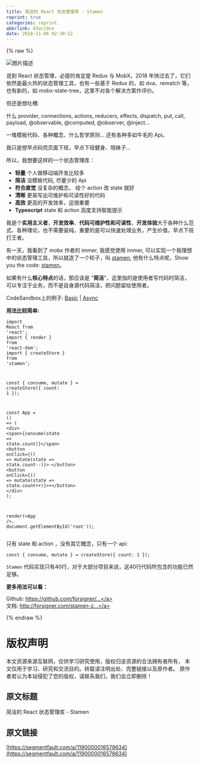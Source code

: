 ```yaml
---
title: 简洁的 React 状态管理库 - Stamen
reprint: true
categories: reprint
abbrlink: d3ac19ce
date: 2018-11-06 02:30:12
---
```


{% raw %}
<p><span class="img-wrap"><img data-src="/img/bVbhI3j?w=670&amp;h=551" src="https://static.alili.tech/img/bVbhI3j?w=670&amp;h=551" alt="&#x56FE;&#x7247;&#x63CF;&#x8FF0;" title="&#x56FE;&#x7247;&#x63CF;&#x8FF0;" style="cursor:pointer;display:inline"></span></p><p>&#x8BF4;&#x5230; React &#x72B6;&#x6001;&#x7BA1;&#x7406;&#xFF0C;&#x5FC5;&#x63D0;&#x7684;&#x80AF;&#x5B9A;&#x662F; Redux &#x4E0E; MobX&#xFF0C;2018 &#x5E74;&#x5FEB;&#x8FC7;&#x53BB;&#x4E86;&#xFF0C;&#x5B83;&#x4EEC;&#x4F9D;&#x7136;&#x662F;&#x6700;&#x706B;&#x70ED;&#x7684;&#x72B6;&#x6001;&#x7BA1;&#x7406;&#x5DE5;&#x5177;&#xFF0C;&#x4E5F;&#x6709;&#x4E00;&#x4E9B;&#x57FA;&#x4E8E; Redux &#x7684;&#xFF0C;&#x5982; dva&#x3001;rematch &#x7B49;&#xFF0C;&#x4E5F;&#x6709;&#x65B0;&#x7684;&#xFF0C;&#x5982; mobx-state-tree&#xFF0C;&#x8FD9;&#x91CC;&#x4E0D;&#x5BF9;&#x5404;&#x4E2A;&#x89E3;&#x51B3;&#x65B9;&#x6848;&#x4F5C;&#x8BC4;&#x4EF7;&#x3002;</p><p>&#x4F46;&#x8FD8;&#x662F;&#x60F3;&#x5410;&#x69FD;:</p><p>&#x4EC0;&#x4E48; provider, connections, actions, reducers, effects, dispatch, put, call, payload, @observable, @computed, @observer, @inject...</p><p>&#x4E00;&#x5806;&#x6A21;&#x677F;&#x4EE3;&#x7801;&#x3001;&#x5404;&#x79CD;&#x6982;&#x5FF5;&#x3001;&#x4EC0;&#x4E48;&#x54F2;&#x5B66;&#x539F;&#x5219;... &#x8FD8;&#x6709;&#x5404;&#x79CD;&#x591A;&#x5982;&#x725B;&#x6BDB;&#x7684; Api&#x3002;</p><p>&#x6211;&#x53EA;&#x662F;&#x60F3;&#x65E9;&#x70B9;&#x7801;&#x5B8C;&#x9875;&#x9762;&#x4E0B;&#x73ED;&#xFF0C;&#x65E9;&#x70B9;&#x4E0B;&#x73ED;&#x5065;&#x8EAB;&#x3001;&#x966A;&#x59B9;&#x5B50;...</p><p>&#x6240;&#x4EE5;&#xFF0C;&#x6211;&#x60F3;&#x8981;&#x8FD9;&#x6837;&#x7684;&#x4E00;&#x4E2A;&#x72B6;&#x6001;&#x7BA1;&#x7406;&#x5E93;&#xFF1A;</p><ul><li><strong>&#x8F7B;&#x91CF;</strong> &#x4E2A;&#x4EBA;&#x505A;&#x79FB;&#x52A8;&#x7AEF;&#x5F00;&#x53D1;&#x6BD4;&#x8F83;&#x591A;</li><li><strong>&#x7B80;&#x6D01;</strong> &#x6CA1;&#x6A21;&#x677F;&#x4EE3;&#x7801;, &#x5C3D;&#x91CF;&#x5C11;&#x7684; Api</li><li><strong>&#x7B26;&#x5408;&#x76F4;&#x89C9;</strong> &#x6CA1;&#x590D;&#x6742;&#x7684;&#x6982;&#x5FF5;&#xFF0C; &#x7ED9;&#x4E2A; action &#x6539; state &#x5C31;&#x597D;</li><li><strong>&#x6E05;&#x6670;</strong> &#x66F4;&#x6613;&#x5199;&#x51FA;&#x53EF;&#x7EF4;&#x62A4;&#x548C;&#x53EF;&#x8BFB;&#x6027;&#x597D;&#x7684;&#x4EE3;&#x7801;</li><li><strong>&#x9AD8;&#x6548;</strong> &#x66F4;&#x9AD8;&#x7684;&#x5F00;&#x53D1;&#x6548;&#x7387;&#xFF0C;&#x8FD9;&#x5F88;&#x91CD;&#x8981;</li><li><strong>Typescript</strong> state &#x548C; action &#x9AD8;&#x5EA6;&#x652F;&#x6301;&#x667A;&#x80FD;&#x63D0;&#x793A;</li></ul><p>&#x6211;&#x662F;&#x4E2A;<strong>&#x5B9E;&#x7528;&#x4E3B;&#x4E49;&#x8005;</strong>&#xFF0C;<strong>&#x5F00;&#x53D1;&#x6548;&#x7387;</strong>&#x3001;<strong>&#x4EE3;&#x7801;&#x53EF;&#x7EF4;&#x62A4;&#x6027;&#x548C;&#x53EF;&#x8BFB;&#x6027;</strong>&#x3001;<strong>&#x5F00;&#x53D1;&#x4F53;&#x9A8C;</strong>&#x5927;&#x4E8E;&#x5404;&#x79CD;&#x4EC0;&#x4E48;&#x8303;&#x5F0F;&#x3001;&#x5404;&#x79CD;&#x7406;&#x8BBA;&#xFF0C;&#x4E5F;&#x4E0D;&#x9700;&#x8981;&#x88C5;&#x7EAF;&#xFF0C;&#x91CD;&#x8981;&#x7684;&#x662F;&#x53EF;&#x4EE5;&#x5FEB;&#x901F;&#x5904;&#x7406;&#x4E1A;&#x52A1;&#xFF0C;&#x4EA7;&#x751F;&#x4EF7;&#x503C;&#xFF0C;&#x65E9;&#x70B9;&#x4E0B;&#x73ED;&#x6253;&#x738B;&#x8005;&#x3002;</p><p>&#x6709;&#x4E00;&#x5929;&#xFF0C;&#x6211;&#x770B;&#x5230;&#x4E86; mobx &#x4F5C;&#x8005;&#x7684; immer, &#x6211;&#x611F;&#x89C9;&#x4F7F;&#x7528; immer, &#x53EF;&#x4EE5;&#x5B9E;&#x73B0;&#x4E00;&#x4E2A;&#x6211;&#x7406;&#x60F3;&#x4E2D;&#x7684;&#x72B6;&#x6001;&#x7BA1;&#x7406;&#x5DE5;&#x5177;&#xFF0C;&#x6240;&#x4EE5;&#x5C31;&#x9020;&#x4E86;&#x4E00;&#x4E2A;&#x8F6E;&#x5B50;&#xFF0C;&#x53EB; <a href="https://github.com/forsigner/stamen" rel="nofollow noreferrer" target="_blank">stamen</a>, &#x4ED6;&#x6709;&#x4EC0;&#x4E48;&#x7279;&#x70B9;&#x5462;&#xFF0C;Show you the code: <a href="https://github.com/forsigner/stamen" rel="nofollow noreferrer" target="_blank">stamen</a>&#x3002;</p><p>&#x5982;&#x679C;&#x6709;&#x4EC0;&#x4E48;<strong>&#x6838;&#x5FC3;&#x7279;&#x70B9;</strong>&#x7684;&#x8BDD;&#xFF0C;&#x90A3;&#x5E94;&#x8BE5;&#x662F; &quot;<strong>&#x7B80;&#x6D01;</strong>&quot;&#xFF0C;&#x8FD9;&#x91CC;&#x6307;&#x7684;&#x662F;&#x4F7F;&#x7528;&#x8005;&#x5199;&#x4EE3;&#x7801;&#x65F6;&#x7B80;&#x6D01;&#xFF0C;&#x53EF;&#x4EE5;&#x4E13;&#x6CE8;&#x4E8E;&#x4E1A;&#x52A1;&#xFF0C;&#x800C;&#x4E0D;&#x662F;&#x81EA;&#x8EAB;&#x6E90;&#x4EE3;&#x7801;&#x7B80;&#x6D01;&#xFF0C;&#x628A;&#x95EE;&#x9898;&#x7559;&#x7ED9;&#x4F7F;&#x7528;&#x8005;&#x3002;</p><p>CodeSandbox&#x4E0A;&#x7684;&#x4F8B;&#x5B50;: <a href="https://codesandbox.io/s/0vrrlkjx5w" rel="nofollow noreferrer" target="_blank">Basic</a> | <a href="https://codesandbox.io/s/kmq65p3l97" rel="nofollow noreferrer" target="_blank">Async</a></p><p><strong>&#x7528;&#x6CD5;&#x6BD4;&#x8F83;&#x7B80;&#x5355;:</strong></p><div class="widget-codetool" style="display:none"><div class="widget-codetool--inner"><span class="selectCode code-tool" data-toggle="tooltip" data-placement="top" title="" data-original-title="&#x5168;&#x9009;"></span> <span type="button" class="copyCode code-tool" data-toggle="tooltip" data-placement="top" data-clipboard-text="import React from &apos;react&apos;;
import { render } from &apos;react-dom&apos;;
import { createStore } from &apos;stamen&apos;;

const { consume, mutate } = createStore({ count: 1 });

const App = () =&gt; (
  &lt;div&gt;
    &lt;span&gt;{consume(state =&gt; state.count)}&lt;/span&gt;
    &lt;button onClick={() =&gt; mutate(state =&gt; state.count--)}&gt;-&lt;/button&gt;
    &lt;button onClick={() =&gt; mutate(state =&gt; state.count++)}&gt;+&lt;/button&gt;
  &lt;/div&gt;
);

render(&lt;App /&gt;, document.getElementById(&apos;root&apos;));" title="" data-original-title="&#x590D;&#x5236;"></span> <span type="button" class="saveToNote code-tool" data-toggle="tooltip" data-placement="top" title="" data-original-title="&#x653E;&#x8FDB;&#x7B14;&#x8BB0;"></span></div></div><pre class="javascript hljs"><code class="js"><span class="hljs-keyword">import</span> React <span class="hljs-keyword">from</span> <span class="hljs-string">&apos;react&apos;</span>;
<span class="hljs-keyword">import</span> { render } <span class="hljs-keyword">from</span> <span class="hljs-string">&apos;react-dom&apos;</span>;
<span class="hljs-keyword">import</span> { createStore } <span class="hljs-keyword">from</span> <span class="hljs-string">&apos;stamen&apos;</span>;

<span class="hljs-keyword">const</span> { consume, mutate } = createStore({ <span class="hljs-attr">count</span>: <span class="hljs-number">1</span> });

<span class="hljs-keyword">const</span> App = <span class="hljs-function"><span class="hljs-params">()</span> =&gt;</span> (
  <span class="xml"><span class="hljs-tag">&lt;<span class="hljs-name">div</span>&gt;</span>
    <span class="hljs-tag">&lt;<span class="hljs-name">span</span>&gt;</span>{consume(state =&gt; state.count)}<span class="hljs-tag">&lt;/<span class="hljs-name">span</span>&gt;</span>
    <span class="hljs-tag">&lt;<span class="hljs-name">button</span> <span class="hljs-attr">onClick</span>=<span class="hljs-string">{()</span> =&gt;</span> mutate(state =&gt; state.count--)}&gt;-<span class="hljs-tag">&lt;/<span class="hljs-name">button</span>&gt;</span>
    <span class="hljs-tag">&lt;<span class="hljs-name">button</span> <span class="hljs-attr">onClick</span>=<span class="hljs-string">{()</span> =&gt;</span> mutate(state =&gt; state.count++)}&gt;+<span class="hljs-tag">&lt;/<span class="hljs-name">button</span>&gt;</span>
  <span class="hljs-tag">&lt;/<span class="hljs-name">div</span>&gt;</span></span>
);

render(<span class="xml"><span class="hljs-tag">&lt;<span class="hljs-name">App</span> /&gt;</span>, document.getElementById(&apos;root&apos;));</span></code></pre><p>&#x53EA;&#x6709; state &#x548C; action &#xFF0C;&#x6CA1;&#x6709;&#x5176;&#x5B83;&#x6982;&#x5FF5;&#xFF0C;&#x53EA;&#x6709;&#x4E00;&#x4E2A; api:</p><div class="widget-codetool" style="display:none"><div class="widget-codetool--inner"><span class="selectCode code-tool" data-toggle="tooltip" data-placement="top" title="" data-original-title="&#x5168;&#x9009;"></span> <span type="button" class="copyCode code-tool" data-toggle="tooltip" data-placement="top" data-clipboard-text="const { consume, mutate } = createStore({ count: 1 });" title="" data-original-title="&#x590D;&#x5236;"></span> <span type="button" class="saveToNote code-tool" data-toggle="tooltip" data-placement="top" title="" data-original-title="&#x653E;&#x8FDB;&#x7B14;&#x8BB0;"></span></div></div><pre class="javascript hljs"><code class="js" style="word-break:break-word;white-space:initial"><span class="hljs-keyword">const</span> { consume, mutate } = createStore({ <span class="hljs-attr">count</span>: <span class="hljs-number">1</span> });</code></pre><p><code>Stamen</code> &#x4EE3;&#x7801;&#x5B9E;&#x73B0;&#x53EA;&#x6709;40&#x884C;&#xFF0C;&#x5BF9;&#x4E8E;&#x5927;&#x90E8;&#x5206;&#x9879;&#x76EE;&#x6765;&#x8BF4;&#xFF0C;&#x8FD9;40&#x884C;&#x4EE3;&#x7801;&#x6240;&#x5305;&#x542B;&#x7684;&#x529F;&#x80FD;&#x5DF2;&#x7136;&#x8DB3;&#x591F;&#x3002;</p><p><strong>&#x66F4;&#x591A;&#x7528;&#x6CD5;&#x53EF;&#x4EE5;&#x770B;&#xFF1A;</strong></p><p>Github: <a href="https://github.com/forsigner/stamen" rel="nofollow noreferrer" target="_blank">https://github.com/forsigner/...</a><br>&#x6587;&#x6863;: <a href="http://forsigner.com/stamen-zh-cn" rel="nofollow noreferrer" target="_blank">http://forsigner.com/stamen-z...</a></p>
{% endraw %}

# 版权声明
本文资源来源互联网，仅供学习研究使用，版权归该资源的合法拥有者所有，
本文仅用于学习、研究和交流目的。转载请注明出处、完整链接以及原作者。
原作者若认为本站侵犯了您的版权，请联系我们，我们会立即删除！

## 原文标题
简洁的 React 状态管理库 - Stamen

## 原文链接
[https://segmentfault.com/a/1190000016578634](https://segmentfault.com/a/1190000016578634)

